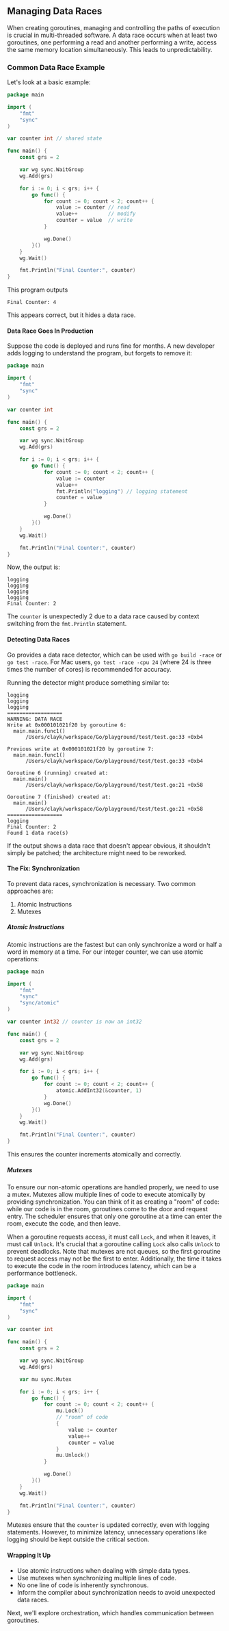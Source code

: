 ## Managing Data Races

When creating goroutines, managing and controlling the paths of execution is crucial in multi-threaded software. A data race occurs when at least two goroutines, one performing a read and another performing a write, access the same memory location simultaneously. This leads to unpredictability.

### Common Data Race Example

Let's look at a basic example:

```go
package main

import (
	"fmt"
	"sync"
)

var counter int // shared state

func main() {
	const grs = 2

	var wg sync.WaitGroup
	wg.Add(grs)

	for i := 0; i < grs; i++ {
		go func() {
			for count := 0; count < 2; count++ {
				value := counter // read
				value++          // modify
				counter = value  // write
			}

			wg.Done()
		}()
	}
    wg.Wait()

	fmt.Println("Final Counter:", counter)
}
```

This program outputs

```
Final Counter: 4
```

This appears correct, but it hides a data race.

#### Data Race Goes In Production 

Suppose the code is deployed and runs fine for months. A new developer adds logging to understand the program, but forgets to remove it:

```go
package main

import (
	"fmt"
	"sync"
)

var counter int

func main() {
	const grs = 2

	var wg sync.WaitGroup
	wg.Add(grs)

	for i := 0; i < grs; i++ {
		go func() {
			for count := 0; count < 2; count++ {
				value := counter
				value++
				fmt.Println("logging") // logging statement
				counter = value
			}

			wg.Done()
		}()
	}
    wg.Wait()

	fmt.Println("Final Counter:", counter)
}
```

Now, the output is:

```
logging
logging
logging
logging
Final Counter: 2
```

The `counter` is unexpectedly 2 due to a data race caused by context switching from the `fmt.Println` statement.

#### Detecting Data Races

Go provides a data race detector, which can be used with `go build -race` or `go test -race`. For Mac users, `go test -race -cpu 24` (where 24 is three times the number of cores) is recommended for accuracy.

Running the detector might produce something similar to:

```
logging
logging
logging
==================
WARNING: DATA RACE
Write at 0x000101021f20 by goroutine 6:
  main.main.func1()
      /Users/clayk/workspace/Go/playground/test/test.go:33 +0xb4

Previous write at 0x000101021f20 by goroutine 7:
  main.main.func1()
      /Users/clayk/workspace/Go/playground/test/test.go:33 +0xb4

Goroutine 6 (running) created at:
  main.main()
      /Users/clayk/workspace/Go/playground/test/test.go:21 +0x58

Goroutine 7 (finished) created at:
  main.main()
      /Users/clayk/workspace/Go/playground/test/test.go:21 +0x58
==================
logging
Final Counter: 2
Found 1 data race(s)
```

If the output shows a data race that doesn't appear obvious, it shouldn't simply be patched; the architecture might need to be reworked.

#### The Fix: Synchronization

To prevent data races, synchronization is necessary. Two common approaches are:

1. Atomic Instructions
2. Mutexes

##### Atomic Instructions

Atomic instructions are the fastest but can only synchronize a word or half a word in memory at a time. For our integer counter, we can use atomic operations:

```go
package main

import (
	"fmt"
	"sync"
	"sync/atomic"
)

var counter int32 // counter is now an int32

func main() {
	const grs = 2

	var wg sync.WaitGroup
	wg.Add(grs)

	for i := 0; i < grs; i++ {
		go func() {
			for count := 0; count < 2; count++ {
				atomic.AddInt32(&counter, 1)
			}
			wg.Done()
		}()
	}
	wg.Wait()

	fmt.Println("Final Counter:", counter)
}
```

This ensures the counter increments atomically and correctly.

##### Mutexes

To ensure our non-atomic operations are handled properly, we need to use a mutex. Mutexes allow multiple lines of code to execute atomically by providing synchronization. You can think of it as creating a "room" of code: while our code is in the room, goroutines come to the door and request entry. The scheduler ensures that only one goroutine at a time can enter the room, execute the code, and then leave.

When a goroutine requests access, it must call `Lock`, and when it leaves, it must call `Unlock`. It's crucial that a goroutine calling `Lock` also calls `Unlock` to prevent deadlocks. Note that mutexes are not queues, so the first goroutine to request access may not be the first to enter. Additionally, the time it takes to execute the code in the room introduces latency, which can be a performance bottleneck.

```go
package main

import (
	"fmt"
	"sync"
)

var counter int

func main() {
	const grs = 2

	var wg sync.WaitGroup
	wg.Add(grs)

	var mu sync.Mutex

	for i := 0; i < grs; i++ {
		go func() {
			for count := 0; count < 2; count++ {
				mu.Lock()
				// "room" of code
				{
					value := counter
					value++
					counter = value
				}
				mu.Unlock()
			}

			wg.Done()
		}()
	}
	wg.Wait()

	fmt.Println("Final Counter:", counter)
}
```

Mutexes ensure that the `counter` is updated correctly, even with logging statements. However, to minimize latency, unnecessary operations like logging should be kept outside the critical section.

#### Wrapping It Up

- Use atomic instructions when dealing with simple data types.
- Use mutexes when synchronizing multiple lines of code.
- No one line of code is inherently synchronous.
- Inform the compiler about synchronization needs to avoid unexpected data races.

Next, we'll explore orchestration, which handles communication between goroutines.